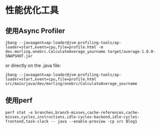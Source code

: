 # 性能优化工具

## 使用Async Profiler

```
jbang --javaagent=ap-loader@jvm-profiling-tools/ap-loader=start,event=cpu,file=profile.html -m dev.morling.onebrc.CalculateAverage_yourname target/average-1.0.0-SNAPSHOT.jar
```

or directly on the .java file:

```
jbang --javaagent=ap-loader@jvm-profiling-tools/ap-loader=start,event=cpu,file=profile.html src/main/java/dev/morling/onebrc/CalculateAverage_yourname
```

## 使用perf

```
perf stat -e branches,branch-misses,cache-references,cache-misses,cycles,instructions,idle-cycles-backend,idle-cycles-frontend,task-clock -- java --enable-preview -cp src Blog1
```
